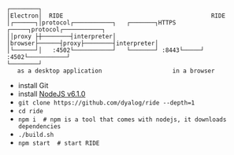     ┌────────┐
    │Electron│  RIDE                                          RIDE
    │┌──────┐│protocol┌───────────┐   ┌───────┐HTTPS ┌─────┐protocol┌───────────┐
    ││proxy ├┼────────┤interpreter│   │browser├──────┤proxy├────────┤interpreter│
    │└──────┘│   :4502└───────────┘   └───────┘ :8443└─────┘   :4502└───────────┘
    └────────┘
       as a desktop application                    in a browser

* install Git
* install [NodeJS v6.1.0](https://nodejs.org/download/release/v6.1.0/)
* `git clone https://github.com/dyalog/ride --depth=1`
* `cd ride`
* `npm i  # npm is a tool that comes with nodejs, it downloads dependencies`
* `./build.sh`
* `npm start  # start RIDE`

